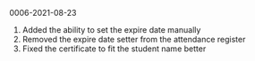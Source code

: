 0006-2021-08-23
1. Added the ability to set the expire date manually
2. Removed the expire date setter from the attendance register
3. Fixed the certificate to fit the student name better
